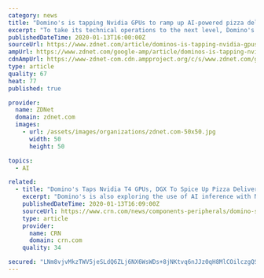 ```yaml
---
category: news
title: "Domino's is tapping Nvidia GPUs to ramp up AI-powered pizza delivery"
excerpt: "To take its technical operations to the next level, Domino's is leveraging Nvidia GPUs to accelerate and improve its AI-powered applications. What is AI? Everything you need to know about Artificial Intelligence A guide to artificial intelligence, from machine learning and general AI to neural networks. Read More Domino's \"has grown our data ..."
publishedDateTime: 2020-01-13T16:00:00Z
sourceUrl: https://www.zdnet.com/article/dominos-is-tapping-nvidia-gpus-to-ramp-up-ai-powered-pizza-delivery/
ampUrl: https://www.zdnet.com/google-amp/article/dominos-is-tapping-nvidia-gpus-to-ramp-up-ai-powered-pizza-delivery/
cdnAmpUrl: https://www-zdnet-com.cdn.ampproject.org/c/s/www.zdnet.com/google-amp/article/dominos-is-tapping-nvidia-gpus-to-ramp-up-ai-powered-pizza-delivery/
type: article
quality: 67
heat: 77
published: true

provider:
  name: ZDNet
  domain: zdnet.com
  images:
    - url: /assets/images/organizations/zdnet.com-50x50.jpg
      width: 50
      height: 50

topics:
  - AI

related:
  - title: "Domino's Taps Nvidia T4 GPUs, DGX To Spice Up Pizza Delivery With AI"
    excerpt: "Domino's is also exploring the use of AI inference with Nvidia's T4 GPUs for computer vision applications that ... Nvidia CEO Jensen Huang said that T4 GPUs were \"really kicking into gear\" as the chipmaker's inference chips surpassed Tesla V100 training GPUs in sales for the first time. \"This year we started to see the growth of inference ..."
    publishedDateTime: 2020-01-13T16:09:00Z
    sourceUrl: https://www.crn.com/news/components-peripherals/domino-s-taps-nvidia-t4-gpus-dgx-to-spice-up-pizza-delivery-with-ai
    type: article
    provider:
      name: CRN
      domain: crn.com
    quality: 34

secured: "LNm8vjvMkzTWV5jeSLdQ6ZLj6NX6WsWDs+8jNKtvq6nJJz0qH8MlCOilczgQSxFfLhLRItDt+OM3qS2smA2zpOyhi0FwJeVPytx8k6zGoYbKWVFh1HU0WSQrF37H3KfSqRMTb4Hqh6eS7G5wok+3derRnDhiaE8doWnSqax4miINliE74jxY1XgtIvnmJRQ6ubDG2nR4V8BF49VvZSUDiE0eyTkySj2V+YUrfodi0lKXgKfqQTKihy5T5V3EK9xqd6BE071/HK2TN2CxOW1+p0PNaektUWRZKZ5IXiyf1M71wSZlAvtkKBb2vmEb/RJLYSQ3OMtfPSea//iSMtocEJ3t8y07bdvt92M13NhjI6rdOk9fxlazH6QLz7TE1YSi0Od55/1j22z/GoDsbqWNETAhqvZqe/lXeVEwXjjzAfunBIoV4ahpE0MYjM0pLtfGAb2PgEiB8BMvsh59lOFacA==;AhBtf93hlqACd6TrrBNyDA=="
---
```



